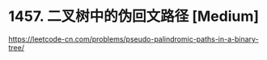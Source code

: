 # 1457. 二叉树中的伪回文路径 [Medium]

<https://leetcode-cn.com/problems/pseudo-palindromic-paths-in-a-binary-tree/>
